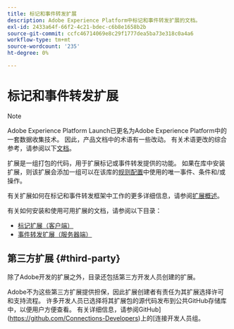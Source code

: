 ```yaml
---
title: 标记和事件转发扩展
description: Adobe Experience Platform中标记和事件转发扩展的文档。
exl-id: 2433a64f-66f2-4c21-bdec-c6b8e1658b2b
source-git-commit: ccfc46714069e8c29f1777dea5ba73e318c0a4a6
workflow-type: tm+mt
source-wordcount: '235'
ht-degree: 0%

---
```


# 标记和事件转发扩展

>[!NOTE]
>
>Adobe Experience Platform Launch已更名为Adobe Experience Platform中的一套数据收集技术。 因此，产品文档中的术语有一些改动。 有关术语更改的综合参考，请参阅以下[文档](../term-updates.md)。

扩展是一组打包的代码，用于扩展标记或事件转发提供的功能。 如果在库中安装扩展，则该扩展会添加一组可以在该库的[规则配置](../ui/managing-resources/rules.md)中使用的唯一事件、条件和/或操作。

有关扩展如何在标记和事件转发框架中工作的更多详细信息，请参阅[扩展概述](../ui/managing-resources/extensions/overview.md)。

有关如何安装和使用可用扩展的文档，请参阅以下目录：

* [标记扩展（客户端）](./client/overview.md)
* [事件转发扩展（服务器端）](./server/overview.md)

## 第三方扩展 {#third-party}

除了Adobe开发的扩展之外，目录还包括第三方开发人员创建的扩展。

Adobe不为这些第三方扩展提供担保，因此扩展创建者有责任为其扩展选择许可和支持流程。 许多开发人员已选择将其扩展包的源代码发布到公共GitHub存储库中，以便用户方便查看。 有关详细信息，请参阅GitHub](https://github.com/Connections-Developers)上的[连接开发人员组。
